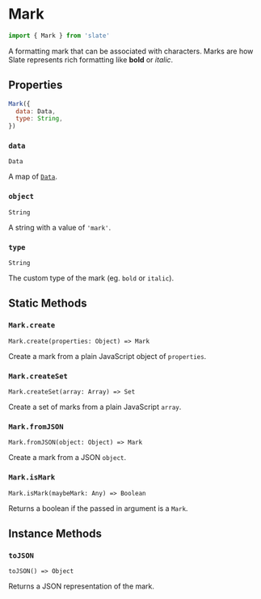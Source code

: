# Mark

```javascript
import { Mark } from 'slate'
```

A formatting mark that can be associated with characters. Marks are how Slate represents rich formatting like **bold** or _italic_.

## Properties

```javascript
Mark({
  data: Data,
  type: String,
})
```

### `data`

`Data`

A map of [`Data`](data.md).

### `object`

`String`

A string with a value of `'mark'`.

### `type`

`String`

The custom type of the mark \(eg. `bold` or `italic`\).

## Static Methods

### `Mark.create`

`Mark.create(properties: Object) => Mark`

Create a mark from a plain JavaScript object of `properties`.

### `Mark.createSet`

`Mark.createSet(array: Array) => Set`

Create a set of marks from a plain JavaScript `array`.

### `Mark.fromJSON`

`Mark.fromJSON(object: Object) => Mark`

Create a mark from a JSON `object`.

### `Mark.isMark`

`Mark.isMark(maybeMark: Any) => Boolean`

Returns a boolean if the passed in argument is a `Mark`.

## Instance Methods

### `toJSON`

`toJSON() => Object`

Returns a JSON representation of the mark.

